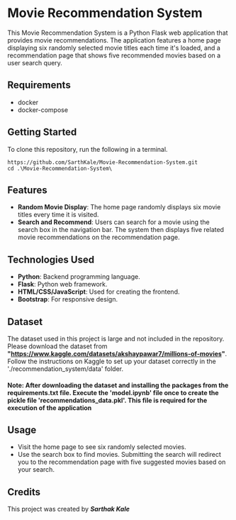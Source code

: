 # Movie Recommendation System

This Movie Recommendation System is a Python Flask web application that provides movie recommendations. The application features a home page displaying six randomly selected movie titles each time it's loaded, and a recommendation page that shows five recommended movies based on a user search query.

## Requirements

- docker
- docker-compose

## Getting Started
To clone this repository, run the following in a terminal.

```
https://github.com/SarthKale/Movie-Recommendation-System.git
cd .\Movie-Recommendation-System\
```

## Features

- **Random Movie Display**: The home page randomly displays six movie titles every time it is visited.
- **Search and Recommend**: Users can search for a movie using the search box in the navigation bar. The system then displays five related movie recommendations on the recommendation page.

## Technologies Used

- **Python**: Backend programming language.
- **Flask**: Python web framework.
- **HTML/CSS/JavaScript**: Used for creating the frontend.
- **Bootstrap**: For responsive design.

## Dataset

The dataset used in this project is large and not included in the repository. Please download the dataset from **"https://www.kaggle.com/datasets/akshaypawar7/millions-of-movies"**. Follow the instructions on Kaggle to set up your dataset correctly in the './recommendation_system/data' folder.

#### **Note: After downloading the dataset and installing the packages from the requirements.txt file. Execute the 'model.ipynb' file once to create the pickle file 'recommendations_data.pkl'. This file is required for the execution of the application** 

## Usage

- Visit the home page to see six randomly selected movies.
- Use the search box to find movies. Submitting the search will redirect you to the recommendation page with five suggested movies based on your search.

## Credits

This project was created by **_Sarthak Kale_**
